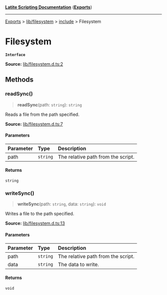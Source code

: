 [**Latite Scripting Documentation**](../../../../README.md) ([**Exports**](../../../../exports.md))

---

[Exports](../../../../exports.md) > [lib/filesystem](../../../index.md) > [include](../index.md) > Filesystem

# Filesystem

**`Interface`**

**Source:** [lib/filesystem.d.ts:2](https://github.com/LatiteScripting/latitescripting.github.io/blob/eee19f3/definitions/lib/filesystem.d.ts#L2)

## Methods

### readSync()

> **readSync**(path: `string`): `string`

Reads a file from the path specified.

**Source:** [lib/filesystem.d.ts:7](https://github.com/LatiteScripting/latitescripting.github.io/blob/eee19f3/definitions/lib/filesystem.d.ts#L7)

#### Parameters

| Parameter | Type     | Description                        |
| :-------- | :------- | :--------------------------------- |
| path      | `string` | The relative path from the script. |

#### Returns

`string`

### writeSync()

> **writeSync**(path: `string`, data: `string`): `void`

Writes a file to the path specified.

**Source:** [lib/filesystem.d.ts:13](https://github.com/LatiteScripting/latitescripting.github.io/blob/eee19f3/definitions/lib/filesystem.d.ts#L13)

#### Parameters

| Parameter | Type     | Description                        |
| :-------- | :------- | :--------------------------------- |
| path      | `string` | The relative path from the script. |
| data      | `string` | The data to write.                 |

#### Returns

`void`
